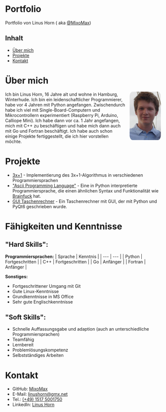 # Portfolio

Portfolio von Linus Horn ( aka [@MixoMax](https://www.GitHub.com/MixoMax))

## Inhalt

  * [Über mich](#Über-mich)
  * [Projekte](#Projekte)
  * [Kontakt](#Kontakt)



# Über mich


<img style="float:right;margin:0 0 1em 1em; border-radius: 10%; position: relative; z-index: 1; width: 20%;" src="./BewerbungsBild.jpg">

Ich bin Linus Horn, 16 Jahre alt und wohne in Hamburg, Winterhude. Ich bin ein leidenschaftlicher Programmierer, habe vor 4 Jahren mit Python angefangen. Zwischendurch habe ich viel mit Single-Board-Computern und Mikrocontrollern experimentiert (Raspberry Pi, Arduino, Calliope Mini). Ich habe dann vor ca. 1 Jahr angefangen, mich mit C++ zu beschäftigen und habe mich dann auch mit Go und Fortran beschäftigt. Ich habe auch schon einige Projekte fertiggestellt, die ich hier vorstellen möchte.

# Projekte

- [3x+1](./3x+1/README.md) - Implementierung des 3x+1-Algorithmus in verschiedenen Programmiersprachen
- ["Ascii Programming Language"](http://github.com/MixoMax/AsPL) - Eine in Python interpretierte Programmiersprache, die einen ähnlichen Syntax und Funktionalität wie [Brainfuck](https://esolangs.org/wiki/Brainfuck) hat.
- [GUI Taschenrechner](./Calculator/README.md) - Ein Taschenrechner mit GUI, der mit Python und PyQt6 geschrieben wurde.



# Fähigkeiten und Kenntnisse

## "Hard Skills":

**Programmiersprachen:**
| Sprache | Kenntnis |
| --- | --- |
| Python | Fortgeschritten |
| C++ | Fortgeschritten |
| Go | Anfänger |
| Fortran | Anfänger |

**Sonstiges:**
* Fortgeschrittener Umgang mit Git
* Gute Linux-Kenntnisse
* Grundkenntnisse in MS Office
* Sehr gute Englischkenntnisse

## "Soft Skills":
* Schnelle Auffassungsgabe und adaption (auch an unterschiedliche Programmiersprachen)
* Teamfähig
* Lernbereit
* Problemlösungskompetenz
* Selbstständiges Arbeiten


# Kontakt

  * GitHub: [MixoMax](https://www.GitHub.com/MixoMax)
  * E-Mail: [linushorn@gmx.net](mailto:linushorn@gmx.net)
  * Tel.: [(+49) 1517 5001750](tel:+4915175001750)
  * LinkedIn: [Linus Horn](https://www.linkedin.com/in/linus-horn-374bb323a/)

